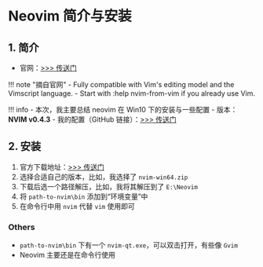 # Neovim 简介与安装

## 1. 简介

- 官网：<a href="https://neovim.io/" target="_blank">>>> 传送门</a>

!!! note "摘自官网"
    - Fully compatible with Vim's editing model and the Vimscript language.
    - Start with :help nvim-from-vim if you already use Vim.

!!! info
    - 本次，我主要总结 neovim 在 Win10 下的安装与一些配置
    - 版本：**NVIM v0.4.3**
    - 我的配置（GitHub 链接）：<a href="https://github.com/YorkFish/hello-world/blob/master/005_my_vim_config/my_neovim_config.vim" target="_blank">>>> 传送门</a>

## 2. 安装

1. 官方下载地址：<a href="https://github.com/neovim/neovim/releases" target="_blank">>>> 传送门</a>
2. 选择合适自己的版本，比如，我选择了 `nvim-win64.zip`
3. 下载后选一个路径解压，比如，我将其解压到了 `E:\Neovim`
4. 将 `path-to-nvim\bin` 添加到“环境变量”中
5. 在命令行中用 `nvim` 代替 `vim` 使用即可

### Others

- `path-to-nvim\bin` 下有一个 `nvim-qt.exe`，可以双击打开，有些像 `Gvim`
- Neovim 主要还是在命令行使用
